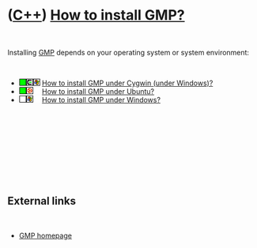



 

 

 

 

 

([C++](Cpp.htm)) [How to install GMP?](CppGmpInstall.htm)
=========================================================

 

Installing [GMP](CppGmp.htm) depends on your operating system or system
environment:

 

-   ![OKAY](PicGreen.png)![Cygwin](PicCygwin.png)![Windows](PicWindows.png)
    [How to install GMP under Cygwin (under
    Windows)?](CppGmpInstallCygwin.htm)
-   ![OKAY](PicGreen.png)![Ubuntu](PicUbuntu.png)![Space](PicSpacer.png)
    [How to install GMP under Ubuntu?](CppGmpInstallUbuntu.htm)
-   ![TODO](PicTransparent.png)![Windows](PicWindows.png)![
    ](PicSpacer.png) [How to install GMP under
    Windows?](CppGmpInstallWindows.htm)

 

 

 

 

 

External links
--------------

 

-   [GMP homepage](http://www.gmplib.org)

 

 

 

 

 





 



